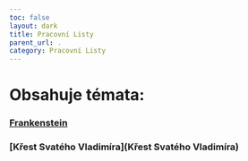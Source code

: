 ```yaml
---
toc: false
layout: dark
title: Pracovní Listy 
parent_url: . 
category: Pracovní Listy 
---
```


# Obsahuje témata: 

### <span class="goldA">[Frankenstein](Frankenstein)</span> 

### <span class="goldA">[Křest Svatého Vladimíra](Křest Svatého Vladimíra)</span> 
